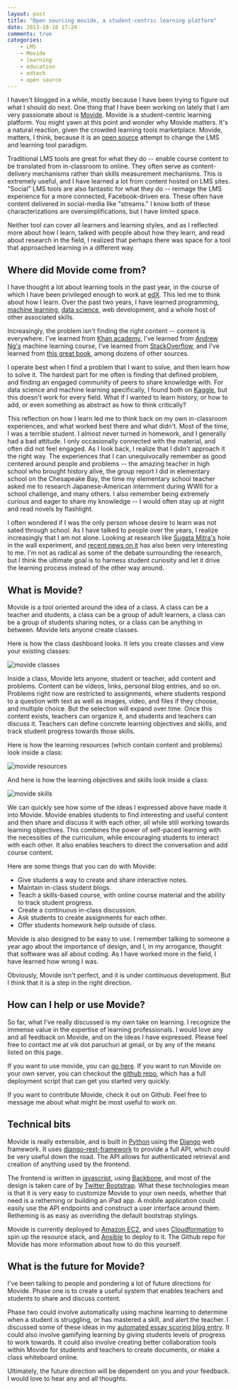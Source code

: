 ```yaml
---
layout: post
title: "Open sourcing movide, a student-centric learning platform"
date: 2013-10-18 17:24
comments: true
categories:
    - LMS
    - Movide
    - learning
    - education
    - edtech
    - open source
---
```


I haven't blogged in a while, mostly because I have been trying to figure out what I should do next.  One thing that I have been working on lately that I am very passionate about is [Movide](http://www.movide.com).  Movide is a student-centric learning platform.  You might yawn at this point and wonder why Movide matters.  It's a natural reaction, given the crowded learning tools marketplace.  Movide, matters, I think, because it is an [open source](http://www.github.com/equirio/movide) attempt to change the LMS and learning tool paradigm.

Traditional LMS tools are great for what they do -- enable course content to be translated from in-classroom to online.  They often serve as content-delivery mechanisms rather than skills measurement mechanisms.  This is extremely useful, and I have learned a lot from content hosted on LMS sites.  "Social" LMS tools are also fantastic for what they do -- reimage the LMS experience for a more connected, Facebook-driven era.  These often have content delivered in social-media like "streams."  I know both of these characterizations are oversimplifications, but I have limited space.

Neither tool can cover all learners and learning styles, and as I reflected more about how I learn, talked with people about how they learn, and read about research in the field, I realized that perhaps there was space for a tool that approached learning in a different way.

<!--more-->

Where did Movide come from?
----------------------------------------------

I have thought a lot about learning tools in the past year, in the course of which I have been privileged enough to work at [edX](http://www.edx.org).  This led me to think about how I learn.  Over the past two years, I have learned programming, [machine learning](http://en.wikipedia.org/wiki/Machine_learning), [data science](http://en.wikipedia.org/wiki/Data_science), web development, and a whole host of other associated skills.

Increasingly, the problem isn't finding the right content -- content is everywhere.  I've learned from [Khan academy](http://www.khanacademy.com), I've learned from [Andrew Ng's](http://cs.stanford.edu/people/ang/) machine learning course, I've learned from [StackOverflow](http://www.stackoverflow.com), and I've learned from [this great book](http://www-stat.stanford.edu/~tibs/ElemStatLearn/printings/ESLII_print10.pdf), among dozens of other sources.

I operate best when I find a problem that I want to solve, and then learn how to solve it.  The hardest part for me often is finding that defined problem, and finding an engaged community of peers to share knowledge with.  For data science and machine learning specifically, I found both on [Kaggle](http://www.kaggle.com), but this doesn't work for every field.  What if I wanted to learn history, or how to add, or even something as abstract as how to think critically?

This reflection on how I learn led me to think back on my own in-classroom experiences, and what worked best there and what didn't.  Most of the time, I was a terrible student.  I almost never turned in homework, and I generally had a bad attitude.  I only occasionally connected with the material, and often did not feel engaged. As I look back, I realize that I didn't approach it the right way. The experiences that I can unequivocally remember as good centered around people and problems -- the amazing teacher in high school who brought history alive, the group report I did in elementary school on the Chesapeake Bay, the time my elementary school teacher asked me to research Japanese-American internment during WWII for a school challenge, and many others.  I also remember being extremely curious and eager to share my knowledge -- I would often stay up at night and read novels by flashlight.

I often wondered if I was the only person whose desire to learn was not sated through school.  As I have talked to people over the years, I realize increasingly that I am not alone.  Looking at research like [Sugata Mitra's](http://www.hole-in-the-wall.com/) hole in the wall experiment, and [recent news on it](http://www.wired.com/business/2013/10/free-thinkers/) has also been very interesting to me.  I'm not as radical as some of the debate surrounding the research, but I think the ultimate goal is to harness student curiosity and let it drive the learning process instead of the other way around.

What is Movide?
-------------------------------------------------

Movide is a tool oriented around the idea of a class.  A class can be a teacher and students, a class can be a group of adult learners, a class can be a group of students sharing notes, or a class can be anything in between.  Movide lets anyone create classes.

Here is how the class dashboard looks.  It lets you create classes and view your existing classes:

![movide classes](http://www.vikparuchuri.com/images/movide/dashboard.png)

Inside a class, Movide lets anyone, student or teacher, add content and problems.  Content can be videos, links, personal blog entries, and so on.  Problems right now are restricted to assignments, where students respond to a question with text as well as images, video, and files if they choose, and multiple choice.  But the selection will expand over time.  Once this content exists, teachers can organize it, and students and teachers can discuss it.  Teachers can define concrete learning objectives and skills, and track student progress towards those skills.

Here is how the learning resources (which contain content and problems) look inside a class:

![movide resources](http://www.vikparuchuri.com/images/movide/resources.png)

And here is how the learning objectives and skills look inside a class:

![movide skills](http://www.vikparuchuri.com/images/movide/skills.png)

We can quickly see how some of the ideas I expressed above have made it into Movide.  Movide enables students to find interesting and useful content and then share and discuss it with each other, all while still working towards learning objectives.  This combines the power of self-paced learning with the necessities of the curriculum, while encouraging students to interact with each other.  It also enables teachers to direct the conversation and add course content.

Here are some things that you can do with Movide:

* Give students a way to create and share interactive notes.
* Maintain in-class student blogs.
* Teach a skills-based course, with online course material and the ability to track student progress.
* Create a continuous in-class discussion.
* Ask students to create assignments for each other.
* Offer students homework help outside of class.

Movide is also designed to be easy to use.  I remember talking to someone a year ago about the importance of design, and I, in my arrogance, thought that software was all about coding.  As I have worked more in the field, I have learned how wrong I was.

Obviously, Movide isn't perfect, and it is under continuous development.  But I think that it is a step in the right direction.

How can I help or use Movide?
-------------------------------------------------

So far, what I've really discussed is my own take on learning.  I recognize the immense value in the expertise of learning professionals.  I would love any and all feedback on Movide, and on the ideas I have expressed.  Please feel free to contact me at vik dot paruchuri at gmail, or by any of the means listed on this page.

If you want to use movide, you can [go here](http://www.movide.com).  If you want to run Movide on your own server, you can checkout the [github repo](http://www.github.com/equirio/movide), which has a full deployment script that can get you started very quickly.

If you want to contribute Movide, check it out on Github.  Feel free to message me about what might be most useful to work on.

Technical bits
-------------------------------------------------

Movide is really extensible, and is built in [Python](http://www.python.org/) using the [Django](https://www.djangoproject.com/) web framework.  It uses [django-rest-framework](http://django-rest-framework.org/) to provide a full API, which could be very useful down the road.  The API allows for authenticated retrieval and creation of anything used by the frontend.

The frontend is written in [javascript](http://en.wikipedia.org/wiki/JavaScript), using [Backbone](http://backbonejs.org/), and most of the design is taken care of by [Twitter Bootstrap](http://getbootstrap.com/).  What these technologies mean is that it is very easy to customize Movide to your own needs, whether that need is a retheming or building an iPad app.  A mobile application could easily use the API endpoints and construct a user interface around them.  Retheming is as easy as overriding the default bootstrap stylings.

Movide is currently deployed to [Amazon EC2](http://aws.amazon.com/ec2/), and uses [Cloudformation](http://aws.amazon.com/cloudformation/) to spin up the resource stack, and [Ansible](http://www.ansibleworks.com/) to deploy to it.  The Github repo for Movide has more information about how to do this yourself.

What is the future for Movide?
---------------------------------------------------

I've been talking to people and pondering a lot of future directions for Movide.  Phase one is to create a useful system that enables teachers and students to share and discuss content.

Phase two could involve automatically using machine learning to determine when a student is struggling, or has mastered a skill, and alert the teacher.  I discussed some of these ideas in my [automated essay scoring blog entry](http://www.vikparuchuri.com/blog/on-the-automated-scoring-of-essays).  It could also involve gamifying learning by giving students levels of progress to work towards.  It could also involve creating better collaboration tools within Movide for students and teachers to create documents, or make a class whiteboard online.

Ultimately, the future direction will be dependent on you and your feedback.  I would love to hear any and all thoughts.